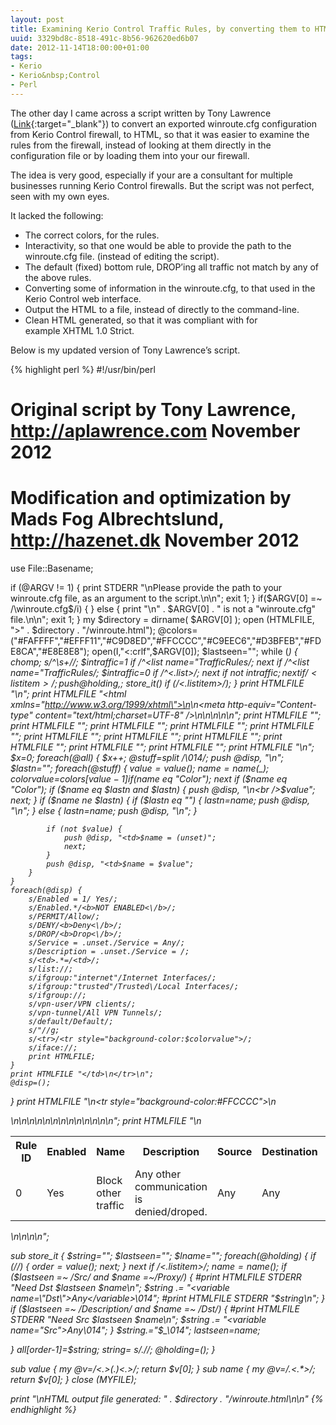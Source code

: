 ```yaml
---
layout: post
title: Examining Kerio Control Traffic Rules, by converting them to HTML
uuid: 3329bd8c-8518-491c-8b56-962620ed6b07
date: 2012-11-14T18:00:00+01:00
tags:
- Kerio
- Kerio&nbsp;Control
- Perl
---
```

The other day I came across a script written by Tony Lawrence ([Link](http://aplawrence.com/Kerio/examine_rules.html){:target="_blank"}) to convert an exported winroute.cfg configuration from Kerio Control firewall, to HTML, so that it was easier to examine the rules from the firewall, instead of looking at them directly in the configuration file or by loading them into your our firewall.

The idea is very good, especially if your are a consultant for multiple businesses running Kerio Control firewalls. But the script was not perfect, seen with my own eyes<!--break-->.

It lacked the following:

*   The correct colors, for the rules.
*   Interactivity, so that one would be able to provide the path to the winroute.cfg file. (instead of editing the script).
*   The default (fixed) bottom rule, DROP’ing all traffic not match by any of the above rules.
*   Converting some of information in the winroute.cfg, to that used in the Kerio Control web interface.
*   Output the HTML to a file, instead of directly to the command-line.
*   Clean HTML generated, so that it was compliant with for example XHTML 1.0 Strict.

Below is my updated version of Tony Lawrence’s script.

{% highlight perl %}
#!/usr/bin/perl
# Original script by Tony Lawrence, http://aplawrence.com November 2012
# Modification and optimization by Mads Fog Albrechtslund, http://hazenet.dk November 2012

use File::Basename;

if (@ARGV != 1) {
  print STDERR "\nPlease provide the path to your winroute.cfg file, as an argument to the script.\n\n";
  exit 1;
}
if($ARGV[0] =~ /\winroute.cfg$/i) {
}
else {
	print "\n" . $ARGV[0] . " is not a \"winroute.cfg\" file.\n\n";
    exit 1;
}
my $directory = dirname( $ARGV[0] );
open (HTMLFILE, ">" . $directory . "/winroute.html");
@colors=("#FAFFFF","#EFFF11","#C9D8ED","#FFCCCC","#C9EEC6","#D3BFEB","#FDE8CA","#E8E8E8");
open(I,"<:crlf",$ARGV[0]);
$lastseen="";
while (<I>) {
	chomp;
	s/^\s+//;
	$intraffic=1 if /^<list name="TrafficRules/;
	next if /^<list name="TrafficRules/;
	$intraffic=0 if /^<.list>/;
	next if not $intraffic;
	next if /<listitem>/;
	push @holding,$_;
	store_it() if (/<.listitem>/);
}
print HTMLFILE "<!DOCTYPE html PUBLIC \"-//W3C//DTD XHTML 1.0 Strict//EN\" \"http://www.w3.org/TR/xhtml1/DTD/xhtml1-strict.dtd\"><!-- <!DOCTYPE html PUBLIC \"-//W3C//DTD XHTML 1.0 Strict//EN\" \"http://www.w3.org/TR/xhtml1/DTD/xhtml1-strict.dtd\"> --><!-- <!DOCTYPE html PUBLIC \"-//W3C//DTD XHTML 1.0 Strict//EN\" \"http://www.w3.org/TR/xhtml1/DTD/xhtml1-strict.dtd\"> -->\n";
print HTMLFILE "<html xmlns=\"http://www.w3.org/1999/xhtml\">\n<head>\n<meta http-equiv=\"Content-type\" content=\"text/html;charset=UTF-8\" />\n<title>winroute.html</title>\n</head>\n<body>\n<table>\n";
print HTMLFILE "<tr><th>Rule ID</th>";
print HTMLFILE "<th>Enabled</th>";
print HTMLFILE "<th>Name</th>";
print HTMLFILE "<th>Description</th>";
print HTMLFILE "<th>Source</th>";
print HTMLFILE "<th>Destination</th>";
print HTMLFILE "<th>Inspector</th>";
print HTMLFILE "<th>Service</th>";
print HTMLFILE "<th>Time</th>";
print HTMLFILE "<th>Permit</th>";
print HTMLFILE "<th>Source NAT</th>";
print HTMLFILE "<th>Destination NAT</th></tr>\n";
$x=0;
foreach(@all) {
	$x++;
	@stuff=split /\014/;
	push @disp, "\n<tr>";
	$lastn="";
	foreach(@stuff) {
		$value=value($_);
		$name=name($_);
		$colorvalue=$colors[$value - 1] if ($name eq "Color");
			next if ($name eq "Color");
			if ($name eq $lastn and $lastn) {
				push @disp, "\n<br />$value";
				next;
			}
			if ($name ne $lastn) {
			if ($lastn eq "") {
				$lastn=$name;
				push @disp, "\n";
				} else {
				$lastn=$name;
				push @disp, "</td>\n";
				}

			if (not $value) {
				push @disp, "<td>$name = (unset)";
				next;
			}
			push @disp, "<td>$name = $value";
		}
	}
	foreach(@disp) {
		s/Enabled = 1/ Yes/;
		s/Enabled.*/<b>NOT ENABLED<\/b>/;
		s/PERMIT/Allow/;
		s/DENY/<b>Deny<\/b>/;
		s/DROP/<b>Drop<\/b>/;		
		s/Service = .unset./Service = Any/;
		s/Description = .unset./Service = /;
		s/<td>.*=/<td>/;
		s/list://;
		s/ifgroup:"internet"/Internet Interfaces/;
		s/ifgroup:"trusted"/Trusted\/Local Interfaces/;		
		s/ifgroup://;
		s/vpn-user/VPN clients/;
		s/vpn-tunnel/All VPN Tunnels/;
		s/default/Default/;		
		s/"//g;		
		s/<tr>/<tr style="background-color:$colorvalue">/;
		s/iface://;
		print HTMLFILE;
	}
	print HTMLFILE "</td>\n</tr>\n";
	@disp=();
}
print HTMLFILE "\n<tr style=\"background-color:#FFCCCC\">\n<td> 0</td>\n<td>Yes</td>\n<td> Block other traffic</td>\n<td> Any other communication is denied/droped.</td>\n<td> Any</td>\n<td> Any</td>\n<td></td>\n<td> Any</td>\n<td> (unset)</td>\n<td> <b>Drop</b></td>\n<td> (unset)</td>\n<td> (unset)</td>\n</tr>\n";
print HTMLFILE "\n</table>\n\n</body>\n</html>\n";

sub store_it {
$string="";
$lastseen="";
$lname="";
foreach(@holding) {
if (/<variable name="Order">/) {
	$order=value($_);
	next;
}
next if /<.listitem>/;
$name=name($_);
if ($lastseen =~ /Src/ and $name =~/Proxy/) {
	#print HTMLFILE STDERR "Need Dst $lastseen $name\n";
	$string .= "<variable name=\"Dst\">Any</variable>\014";
	#print HTMLFILE STDERR "$string\n";
}
if ($lastseen =~ /Description/ and $name =~ /Dst/) {
	#print HTMLFILE STDERR "Need Src $lastseen $name\n";
	$string .= "<variable name=\"Src\">Any</variable>\014";
}
$string.="$_\014";
$lastseen=$name;

}
$all[$order-1]=$string;
$string=~s/.$//;
@holding=();
}

sub value {
my @v=/<.*>(.*)<.*>/;
return $v[0];
}
sub name {
my @v=/<variable name="(.*)">.*<.*>/;
return $v[0];
}
close (MYFILE);

print "\nHTML output file generated: " . $directory . "/winroute.html\n\n"
{% endhighlight %}
